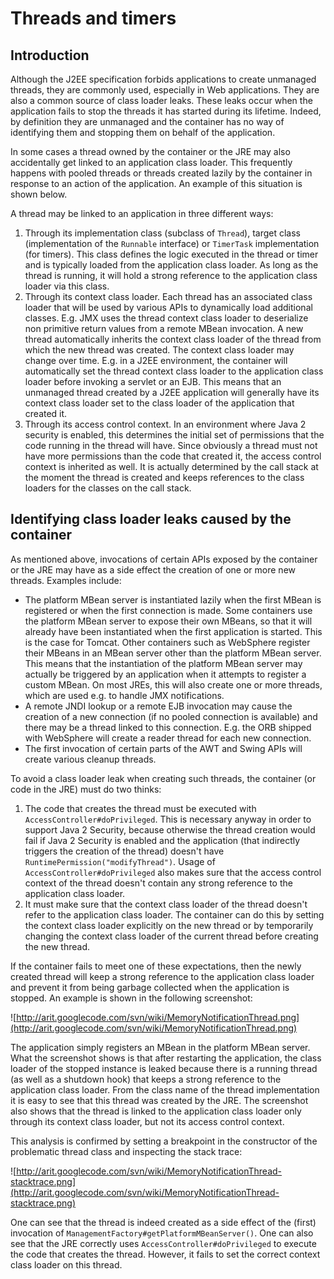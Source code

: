 # Threads and timers #

## Introduction ##

Although the J2EE specification forbids applications to create unmanaged threads, they are commonly used, especially in Web applications. They are also a common source of class loader leaks. These leaks occur when the application fails to stop the threads it has started during its lifetime. Indeed, by definition they are unmanaged and the container has no way of identifying them and stopping them on behalf of the application.

In some cases a thread owned by the container or the JRE may also accidentally get linked to an application class loader. This frequently happens with pooled threads or threads created lazily by the container in response to an action of the application. An example of this situation is shown below.

A thread may be linked to an application in three different ways:
  1. Through its implementation class (subclass of `Thread`), target class (implementation of the `Runnable` interface) or `TimerTask` implementation (for timers). This class defines the logic executed in the thread or timer and is typically loaded from the application class loader. As long as the thread is running, it will hold a strong reference to the application class loader via this class.
  1. Through its context class loader. Each thread has an associated class loader that will be used by various APIs to dynamically load additional classes. E.g. JMX uses the thread context class loader to deserialize non primitive return values from a remote MBean invocation. A new thread automatically inherits the context class loader of the thread from which the new thread was created. The context class loader may change over time. E.g. in a J2EE environment, the container will automatically set the thread context class loader to the application class loader before invoking a servlet or an EJB. This means that an unmanaged thread created by a J2EE application will generally have its context class loader set to the class loader of the application that created it.
  1. Through its access control context. In an environment where Java 2 security is enabled, this determines the initial set of permissions that the code running in the thread will have. Since obviously a thread must not have more permissions than the code that created it, the access control context is inherited as well. It is actually determined by the call stack at the moment the thread is created and keeps references to the class loaders for the classes on the call stack.

## Identifying class loader leaks caused by the container ##

As mentioned above, invocations of certain APIs exposed by the container or the JRE may have as a side effect the creation of one or more new threads. Examples include:
  * The platform MBean server is instantiated lazily when the first MBean is registered or when the first connection is made. Some containers use the platform MBean server to expose their own MBeans, so that it will already have been instantiated when the first application is started. This is the case for Tomcat. Other containers such as WebSphere register their MBeans in an MBean server other than the platform MBean server. This means that the instantiation of the platform MBean server may actually be triggered by an application when it attempts to register a custom MBean. On most JREs, this will also create one or more threads, which are used e.g. to handle JMX notifications.
  * A remote JNDI lookup or a remote EJB invocation may cause the creation of a new connection (if no pooled connection is available) and there may be a thread linked to this connection. E.g. the ORB shipped with WebSphere will create a reader thread for each new connection.
  * The first invocation of certain parts of the AWT and Swing APIs will create various cleanup threads.

To avoid a class loader leak when creating such threads, the container (or code in the JRE) must do two thinks:
  1. The code that creates the thread must be executed with `AccessController#doPrivileged`. This is necessary anyway in order to support Java 2 Security, because otherwise the thread creation would fail if Java 2 Security is enabled and the application (that indirectly triggers the creation of the thread) doesn't have `RuntimePermission("modifyThread")`. Usage of `AccessController#doPrivileged` also makes sure that the access control context of the thread doesn't contain any strong reference to the application class loader.
  1. It must make sure that the context class loader of the thread doesn't refer to the application class loader. The container can do this by setting the context class loader explicitly on the new thread or by temporarily changing the context class loader of the current thread before creating the new thread.

If the container fails to meet one of these expectations, then the newly created thread will keep a strong reference to the application class loader and prevent it from being garbage collected when the application is stopped. An example is shown in the following screenshot:

![http://arit.googlecode.com/svn/wiki/MemoryNotificationThread.png](http://arit.googlecode.com/svn/wiki/MemoryNotificationThread.png)

The application simply registers an MBean in the platform MBean server. What the screenshot shows is that after restarting the application, the class loader of the stopped instance is leaked because there is a running thread (as well as a shutdown hook) that keeps a strong reference to the application class loader. From the class name of the thread implementation it is easy to see that this thread was created by the JRE. The screenshot also shows that the thread is linked to the application class loader only through its context class loader, but not its access control context.

This analysis is confirmed by setting a breakpoint in the constructor of the problematic thread class and inspecting the stack trace:

![http://arit.googlecode.com/svn/wiki/MemoryNotificationThread-stacktrace.png](http://arit.googlecode.com/svn/wiki/MemoryNotificationThread-stacktrace.png)

One can see that the thread is indeed created as a side effect of the (first) invocation of `ManagementFactory#getPlatformMBeanServer()`. One can also see that the JRE correctly uses `AccessController#doPrivileged` to execute the code that creates the thread. However, it fails to set the correct context class loader on this thread.